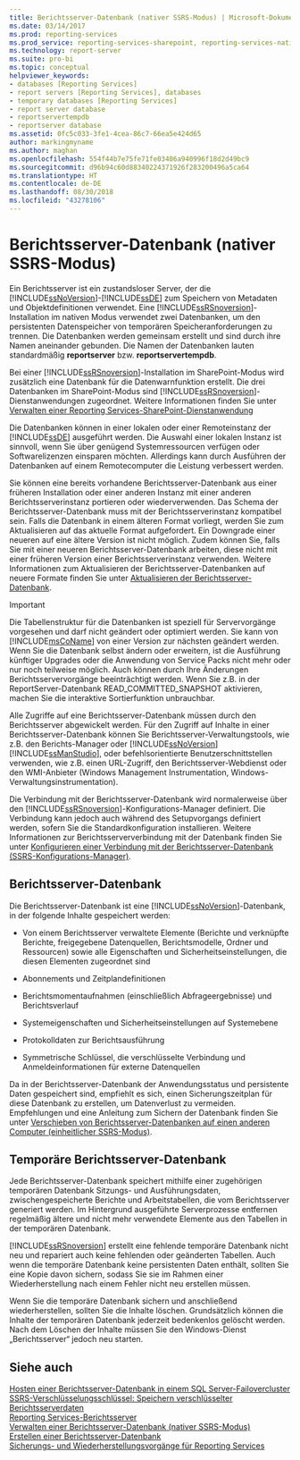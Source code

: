 ```yaml
---
title: Berichtsserver-Datenbank (nativer SSRS-Modus) | Microsoft-Dokumentation
ms.date: 03/14/2017
ms.prod: reporting-services
ms.prod_service: reporting-services-sharepoint, reporting-services-native
ms.technology: report-server
ms.suite: pro-bi
ms.topic: conceptual
helpviewer_keywords:
- databases [Reporting Services]
- report servers [Reporting Services], databases
- temporary databases [Reporting Services]
- report server database
- reportservertempdb
- reportserver database
ms.assetid: 0fc5c033-3fe1-4cea-86c7-66ea5e424d65
author: markingmyname
ms.author: maghan
ms.openlocfilehash: 554f44b7e75fe71fe03406a940996f18d2d49bc9
ms.sourcegitcommit: d96b94c60d88340224371926f283200496a5ca64
ms.translationtype: HT
ms.contentlocale: de-DE
ms.lasthandoff: 08/30/2018
ms.locfileid: "43278106"
---
```

# <a name="report-server-database-ssrs-native-mode"></a>Berichtsserver-Datenbank (nativer SSRS-Modus)
  Ein Berichtsserver ist ein zustandsloser Server, der die [!INCLUDE[ssNoVersion](../../includes/ssnoversion-md.md)]-[!INCLUDE[ssDE](../../includes/ssde-md.md)] zum Speichern von Metadaten und Objektdefinitionen verwendet. Eine [!INCLUDE[ssRSnoversion](../../includes/ssrsnoversion-md.md)]-Installation im nativen Modus verwendet zwei Datenbanken, um den persistenten Datenspeicher von temporären Speicheranforderungen zu trennen. Die Datenbanken werden gemeinsam erstellt und sind durch ihre Namen aneinander gebunden. Die Namen der Datenbanken lauten standardmäßig **reportserver** bzw. **reportservertempdb**.  
  
 Bei einer [!INCLUDE[ssRSnoversion](../../includes/ssrsnoversion-md.md)]-Installation im SharePoint-Modus wird zusätzlich eine Datenbank für die Datenwarnfunktion erstellt. Die drei Datenbanken im SharePoint-Modus sind [!INCLUDE[ssRSnoversion](../../includes/ssrsnoversion-md.md)]-Dienstanwendungen zugeordnet. Weitere Informationen finden Sie unter [Verwalten einer Reporting Services-SharePoint-Dienstanwendung](../../reporting-services/report-server-sharepoint/manage-a-reporting-services-sharepoint-service-application.md)  
  
 Die Datenbanken können in einer lokalen oder einer Remoteinstanz der [!INCLUDE[ssDE](../../includes/ssde-md.md)] ausgeführt werden. Die Auswahl einer lokalen Instanz ist sinnvoll, wenn Sie über genügend Systemressourcen verfügen oder Softwarelizenzen einsparen möchten. Allerdings kann durch Ausführen der Datenbanken auf einem Remotecomputer die Leistung verbessert werden.  
  
 Sie können eine bereits vorhandene Berichtsserver-Datenbank aus einer früheren Installation oder einer anderen Instanz mit einer anderen Berichtsserverinstanz portieren oder wiederverwenden. Das Schema der Berichtsserver-Datenbank muss mit der Berichtsserverinstanz kompatibel sein. Falls die Datenbank in einem älteren Format vorliegt, werden Sie zum Aktualisieren auf das aktuelle Format aufgefordert. Ein Downgrade einer neueren auf eine ältere Version ist nicht möglich. Zudem können Sie, falls Sie mit einer neueren Berichtsserver-Datenbank arbeiten, diese nicht mit einer früheren Version einer Berichtsserverinstanz verwenden. Weitere Informationen zum Aktualisieren der Berichtsserver-Datenbanken auf neuere Formate finden Sie unter [Aktualisieren der Berichtsserver-Datenbank](../../reporting-services/install-windows/upgrade-a-report-server-database.md).  
  
> [!IMPORTANT]  
>  Die Tabellenstruktur für die Datenbanken ist speziell für Servervorgänge vorgesehen und darf nicht geändert oder optimiert werden. Sie kann von [!INCLUDE[msCoName](../../includes/msconame-md.md)] von einer Version zur nächsten geändert werden. Wenn Sie die Datenbank selbst ändern oder erweitern, ist die Ausführung künftiger Upgrades oder die Anwendung von Service Packs nicht mehr oder nur noch teilweise möglich. Auch können durch Ihre Änderungen Berichtsservervorgänge beeinträchtigt werden. Wenn Sie z.B. in der ReportServer-Datenbank READ_COMMITTED_SNAPSHOT aktivieren, machen Sie die interaktive Sortierfunktion unbrauchbar.  
  
 Alle Zugriffe auf eine Berichtsserver-Datenbank müssen durch den Berichtsserver abgewickelt werden. Für den Zugriff auf Inhalte in einer Berichtsserver-Datenbank können Sie Berichtsserver-Verwaltungstools, wie z.B. den Berichts-Manager oder [!INCLUDE[ssNoVersion](../../includes/ssnoversion-md.md)] [!INCLUDE[ssManStudio](../../includes/ssmanstudio-md.md)], oder befehlsorientierte Benutzerschnittstellen verwenden, wie z.B. einen URL-Zugriff, den Berichtsserver-Webdienst oder den WMI-Anbieter (Windows Management Instrumentation, Windows-Verwaltungsinstrumentation).  
  
 Die Verbindung mit der Berichtsserver-Datenbank wird normalerweise über den [!INCLUDE[ssRSnoversion](../../includes/ssrsnoversion-md.md)]-Konfigurations-Manager definiert. Die Verbindung kann jedoch auch während des Setupvorgangs definiert werden, sofern Sie die Standardkonfiguration installieren. Weitere Informationen zur Berichtsserververbindung mit der Datenbank finden Sie unter [Konfigurieren einer Verbindung mit der Berichtsserver-Datenbank &#40;SSRS-Konfigurations-Manager&#41;](../../reporting-services/install-windows/configure-a-report-server-database-connection-ssrs-configuration-manager.md).  
  
## <a name="report-server-database"></a>Berichtsserver-Datenbank  
 Die Berichtsserver-Datenbank ist eine [!INCLUDE[ssNoVersion](../../includes/ssnoversion-md.md)]-Datenbank, in der folgende Inhalte gespeichert werden:  
  
-   Von einem Berichtsserver verwaltete Elemente (Berichte und verknüpfte Berichte, freigegebene Datenquellen, Berichtsmodelle, Ordner und Ressourcen) sowie alle Eigenschaften und Sicherheitseinstellungen, die diesen Elementen zugeordnet sind  
  
-   Abonnements und Zeitplandefinitionen  
  
-   Berichtsmomentaufnahmen (einschließlich Abfrageergebnisse) und Berichtsverlauf  
  
-   Systemeigenschaften und Sicherheitseinstellungen auf Systemebene  
  
-   Protokolldaten zur Berichtsausführung  
  
-   Symmetrische Schlüssel, die verschlüsselte Verbindung und Anmeldeinformationen für externe Datenquellen  
  
 Da in der Berichtsserver-Datenbank der Anwendungsstatus und persistente Daten gespeichert sind, empfiehlt es sich, einen Sicherungszeitplan für diese Datenbank zu erstellen, um Datenverlust zu vermeiden. Empfehlungen und eine Anleitung zum Sichern der Datenbank finden Sie unter [Verschieben von Berichtsserver-Datenbanken auf einen anderen Computer &#40;einheitlicher SSRS-Modus&#41;](../../reporting-services/report-server/moving-the-report-server-databases-to-another-computer-ssrs-native-mode.md).  
  
## <a name="report-server-temporary-database"></a>Temporäre Berichtsserver-Datenbank  
 Jede Berichtsserver-Datenbank speichert mithilfe einer zugehörigen temporären Datenbank Sitzungs- und Ausführungsdaten, zwischengespeicherte Berichte und Arbeitstabellen, die vom Berichtsserver generiert werden. Im Hintergrund ausgeführte Serverprozesse entfernen regelmäßig ältere und nicht mehr verwendete Elemente aus den Tabellen in der temporären Datenbank.  
  
 [!INCLUDE[ssRSnoversion](../../includes/ssrsnoversion-md.md)] erstellt eine fehlende temporäre Datenbank nicht neu und repariert auch keine fehlenden oder geänderten Tabellen. Auch wenn die temporäre Datenbank keine persistenten Daten enthält, sollten Sie eine Kopie davon sichern, sodass Sie sie im Rahmen einer Wiederherstellung nach einem Fehler nicht neu erstellen müssen.  
  
 Wenn Sie die temporäre Datenbank sichern und anschließend wiederherstellen, sollten Sie die Inhalte löschen. Grundsätzlich können die Inhalte der temporären Datenbank jederzeit bedenkenlos gelöscht werden. Nach dem Löschen der Inhalte müssen Sie den Windows-Dienst „Berichtsserver“ jedoch neu starten.  
  
## <a name="see-also"></a>Siehe auch  
 [Hosten einer Berichtsserver-Datenbank in einem SQL Server-Failovercluster](../../reporting-services/install-windows/host-a-report-server-database-in-a-sql-server-failover-cluster.md)   
 [SSRS-Verschlüsselungsschlüssel: Speichern verschlüsselter Berichtsserverdaten](../../reporting-services/install-windows/ssrs-encryption-keys-store-encrypted-report-server-data.md)   
 [Reporting Services-Berichtsserver](../../reporting-services/report-server-sharepoint/reporting-services-report-server.md)   
 [Verwalten einer Berichtsserver-Datenbank &#40;nativer SSRS-Modus&#41;](../../reporting-services/report-server/administer-a-report-server-database-ssrs-native-mode.md)   
 [Erstellen einer Berichtsserver-Datenbank](../../reporting-services/install-windows/ssrs-report-server-create-a-report-server-database.md)   
 [Sicherungs- und Wiederherstellungsvorgänge für Reporting Services](../../reporting-services/install-windows/backup-and-restore-operations-for-reporting-services.md)  
  
  
